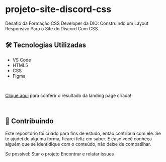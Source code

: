 # projeto-site-discord-css
Desafio da Formação CSS Developer da DIO: Construindo um Layout Responsivo Para o Site do Discord Com CSS.

<h2>🛠 Tecnologias Utilizadas</h2>

<ul>
    <li>VS Code</li>
    <li>HTML5</li>
    <li>CSS</li>
    <li>Figma</li>
</ul>
<br>

[Clique aqui](https://projeto-site-discord-css.vercel.app/) para conferir o resultado da landing page criada!

<br>

<h2> 🤝 Contribuindo </h2>

Este repositório foi criado para fins de estudo, então contribua com ele.
Se te ajudei de alguma forma, ficarei feliz em saber. E caso você conheça alguém que se identidique com o conteúdo, não deixe de compatilhar.

Se possível:
      Star o projeto
      Encontrar e relatar issues
